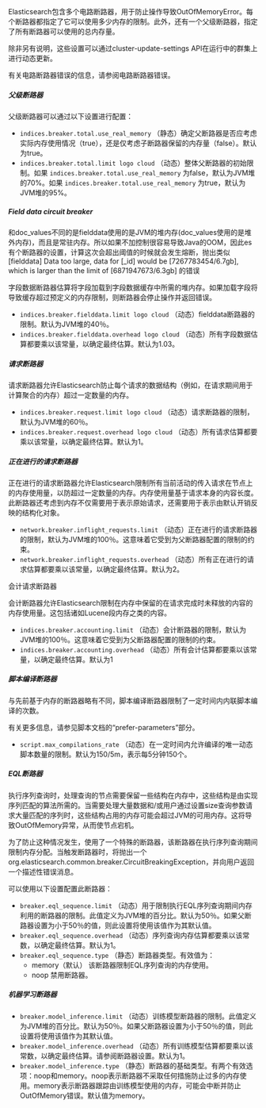Elasticsearch包含多个电路断路器，用于防止操作导致OutOfMemoryError。每个断路器都指定了它可以使用多少内存的限制。此外，还有一个父级断路器，指定了所有断路器可以使用的总内存量。

除非另有说明，这些设置可以通过cluster-update-settings API在运行中的群集上进行动态更新。

有关电路断路器错误的信息，请参阅电路断路器错误。

##### 父级断路器 
父级断路器可以通过以下设置进行配置：

- `indices.breaker.total.use_real_memory`
（静态）确定父断路器是否应考虑实际内存使用情况（true），还是仅考虑子断路器保留的内存量（false）。默认为true。
- `indices.breaker.total.limit logo cloud`
（动态）整体父断路器的初始限制。如果 `indices.breaker.total.use_real_memory` 为false，默认为JVM堆的70%。如果 `indices.breaker.total.use_real_memory` 为true，默认为JVM堆的95%。

##### Field data circuit breaker 

和doc_values不同的是fielddata使用的是JVM的堆内存(doc_values使用的是堆外内存)，而且是常驻内存。所以如果不加控制很容易导致Java的OOM，因此es有个断路器的设置，计算这次会超出阈值的时候就会发生熔断，抛出类似 [fielddata] Data too large, data for [_id] would be [7267783454/6.7gb], which is larger than the limit of [6871947673/6.3gb] 的错误

字段数据断路器估算将字段加载到字段数据缓存中所需的堆内存。如果加载字段将导致缓存超过预定义的内存限制，则断路器会停止操作并返回错误。

- `indices.breaker.fielddata.limit logo cloud`
（动态）fielddata断路器的限制。默认为JVM堆的40％。
- `indices.breaker.fielddata.overhead logo cloud`
（动态）所有字段数据估算都要乘以该常量，以确定最终估算。默认为1.03。

##### 请求断路器

请求断路器允许Elasticsearch防止每个请求的数据结构（例如，在请求期间用于计算聚合的内存）超过一定数量的内存。

- `indices.breaker.request.limit logo cloud`
（动态）请求断路器的限制，默认为JVM堆的60％。
- `indices.breaker.request.overhead logo cloud`
（动态）所有请求估算都要乘以该常量，以确定最终估算。默认为1。

##### 正在进行的请求断路器

正在进行的请求断路器允许Elasticsearch限制所有当前活动的传入请求在节点上的内存使用量，以防超过一定数量的内存。内存使用量基于请求本身的内容长度。此断路器还考虑到内存不仅需要用于表示原始请求，还需要用于表示由默认开销反映的结构化对象。

- `network.breaker.inflight_requests.limit`
（动态）正在进行的请求断路器的限制，默认为JVM堆的100％。这意味着它受到为父断路器配置的限制的约束。
- `network.breaker.inflight_requests.overhead`
（动态）所有正在进行的请求估算都要乘以该常量，以确定最终估算。默认为2。

会计请求断路器

会计断路器允许Elasticsearch限制在内存中保留的在请求完成时未释放的内容的内存使用量。这包括诸如Lucene段内存之类的内容。

- `indices.breaker.accounting.limit`
（动态）会计断路器的限制，默认为JVM堆的100％。这意味着它受到为父断路器配置的限制的约束。
- `indices.breaker.accounting.overhead`
（动态）所有会计估算都要乘以该常量，以确定最终估算。默认为1

##### 脚本编译断路器

与先前基于内存的断路器略有不同，脚本编译断路器限制了一定时间内内联脚本编译的次数。

有关更多信息，请参见脚本文档的“prefer-parameters”部分。

- `script.max_compilations_rate`
（动态）在一定时间内允许编译的唯一动态脚本数量的限制。默认为150/5m，表示每5分钟150个。

##### EQL断路器

执行序列查询时，处理查询的节点需要保留一些结构在内存中，这些结构是由实现序列匹配的算法所需的。当需要处理大量数据和/或用户通过设置size查询参数请求大量匹配的序列时，这些结构占用的内存可能会超过JVM的可用内存。这将导致OutOfMemory异常，从而使节点宕机。

为了防止这种情况发生，使用了一个特殊的断路器，该断路器在执行序列查询期间限制内存分配。当触发断路器时，将抛出一个org.elasticsearch.common.breaker.CircuitBreakingException，并向用户返回一个描述性错误消息。

可以使用以下设置配置此断路器：

-  `breaker.eql_sequence.limit`
（动态）用于限制执行EQL序列查询期间内存利用的断路器的限制。此值定义为JVM堆的百分比。默认为50％。如果父断路器设置为小于50％的值，则此设置将使用该值作为其默认值。 
-  `breaker.eql_sequence.overhead`
（动态）序列查询内存估算都要乘以该常数，以确定最终估算。默认为1。 
-  `breaker.eql_sequence.type`
（静态）断路器类型。有效值为： 
   - memory（默认）
该断路器限制EQL序列查询的内存使用。
   - noop
禁用断路器。

##### 机器学习断路器

- `breaker.model_inference.limit`
（动态）训练模型断路器的限制。此值定义为JVM堆的百分比。默认为50％。如果父断路器设置为小于50％的值，则此设置将使用该值作为其默认值。
- `breaker.model_inference.overhead`
（动态）所有训练模型估算都要乘以该常数，以确定最终估算。请参阅断路器设置。默认为1。
- `breaker.model_inference.type`
（静态）断路器的基础类型。有两个有效选项：noop和memory。noop表示断路器不采取任何措施防止过多的内存使用。memory表示断路器跟踪由训练模型使用的内存，可能会中断并防止OutOfMemory错误。默认值为memory。
